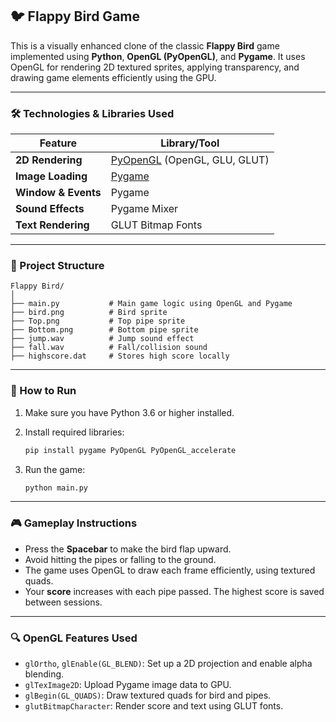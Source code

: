 
## 🐦 Flappy Bird  Game

This is a visually enhanced clone of the classic **Flappy Bird** game implemented using **Python**, **OpenGL (PyOpenGL)**, and **Pygame**. It uses OpenGL for rendering 2D textured sprites, applying transparency, and drawing game elements efficiently using the GPU.

---

### 🛠️ Technologies & Libraries Used

| Feature             | Library/Tool                                                       |
| ------------------- | ------------------------------------------------------------------ |
| **2D Rendering**    | [PyOpenGL](https://pypi.org/project/PyOpenGL/) (OpenGL, GLU, GLUT) |
| **Image Loading**   | [Pygame](https://www.pygame.org/)                                  |
| **Window & Events** | Pygame                                                             |
| **Sound Effects**   | Pygame Mixer                                                       |
| **Text Rendering**  | GLUT Bitmap Fonts                                                  |

---

### 📁 Project Structure

```
Flappy Bird/
│
├── main.py           # Main game logic using OpenGL and Pygame
├── bird.png          # Bird sprite
├── Top.png           # Top pipe sprite
├── Bottom.png        # Bottom pipe sprite
├── jump.wav          # Jump sound effect
├── fall.wav          # Fall/collision sound
├── highscore.dat     # Stores high score locally
```

---

### 🚀 How to Run

1. Make sure you have Python 3.6 or higher installed.
2. Install required libraries:

   ```bash
   pip install pygame PyOpenGL PyOpenGL_accelerate
   ```
3. Run the game:

   ```bash
   python main.py
   ```

---

### 🎮 Gameplay Instructions

* Press the **Spacebar** to make the bird flap upward.
* Avoid hitting the pipes or falling to the ground.
* The game uses OpenGL to draw each frame efficiently, using textured quads.
* Your **score** increases with each pipe passed. The highest score is saved between sessions.

---

### 🔍 OpenGL Features Used

* `glOrtho`, `glEnable(GL_BLEND)`: Set up a 2D projection and enable alpha blending.
* `glTexImage2D`: Upload Pygame image data to GPU.
* `glBegin(GL_QUADS)`: Draw textured quads for bird and pipes.
* `glutBitmapCharacter`: Render score and text using GLUT fonts.
